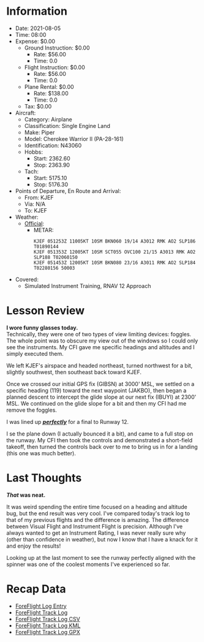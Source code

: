 # Information
- Date: 2021-08-05
- Time: 08:00
- Expense: $0.00
	- Ground Instruction: $0.00
		- Rate: $56.00
		- Time: 0.0
	- Flight Instruction: $0.00
		- Rate: $56.00
		- Time: 0.0
	- Plane Rental: $0.00
		- Rate: $138.00
		- Time: 0.0
	- Tax: $0.00
- Aircraft:
	- Category: Airplane
	- Classification: Single Engine Land
	- Make: Piper
	- Model: Cherokee Warrior II (PA-28-161)
	- Identification: N43060
	- Hobbs: 
		- Start: 2362.60
		- Stop: 2363.90
	- Tach: 
		- Start: 5175.10
		- Stop: 5176.30
- Points of Departure, En Route and Arrival:
	- From: KJEF
	- Via: N/A
	- To: KJEF
- Weather:
	- [Official](http://aviationwxchartsarchive.com/product/metar):
		- METAR: 
			```
			KJEF 051253Z 11005KT 10SM BKN060 19/14 A3012 RMK AO2 SLP186 T01890144
			KJEF 051353Z 12005KT 10SM SCT055 OVC100 21/15 A3013 RMK AO2 SLP188 T02060150
			KJEF 051453Z 12005KT 10SM BKN080 23/16 A3011 RMK AO2 SLP184 T02280156 50003
			```
- Covered:
	- Simulated Instrument Training, RNAV 12 Approach
# Lesson Review
**I wore funny glasses today.**<br />
Technically, they were one of two types of view limiting devices: foggles.  The whole point was to obscure my view out of the windows so I could only see the instruments.  My CFI gave me specific headings and altitudes and I simply executed them.

We left KJEF's airspace and headed northeast, turned northwest for a bit, slightly southwest, then southeast back toward KJEF.

Once we crossed our initial GPS fix (GIBSN) at 3000' MSL, we settled on a specific heading (119) toward the next waypoint (JAKBO), then began a planned descent to intercept the glide slope at our next fix (IBUYI) at 2300' MSL.  We continued on the glide slope for a bit and then my CFI had me remove the foggles.

I was lined up <u>***perfectly***</u> for a final to Runway 12.

I se the plane down (I actually bounced it a bit), and came to a full stop on the runway.  My CFI then took the controls and demonstrated a short-field takeoff, then turned the controls back over to me to bring us in for a landing (this one was much better).
# Last Thoughts
***That* was neat.**

It was weird spending the entire time focused on a heading and altitude bug, but the end result was very cool. I've compared today's track log to that of my previous flights and the difference is amazing. The difference between Visual Flight and Instrument Flight is precision. Although I've always wanted to get an Instrument Rating, I was never really sure why (other than confidence in weather), but now I know that I have a knack for it and enjoy the results!

Looking up at the last moment to see the runway perfectly aligned with the spinner was one of the coolest moments I've experienced so far.
# Recap Data
- [ForeFlight Log Entry](https://plan.foreflight.com/summary/11dde1f66f774ed8985e412aa28aca91)
- [ForeFlight Track Log](https://plan.foreflight.com/s/track/07179166-5EEB-44B7-BE2B-74EC75FB02DE)
- [ForeFlight Track Log CSV](./supportData/2021-08-05.foreflight.tracklog.csv)
- [ForeFlight Track Log KML](./supportData/2021-08-05.foreflight.tracklog.kml)
- [ForeFlight Track Log GPX](./supportData/2021-08-05.foreflight.tracklog.gpx)